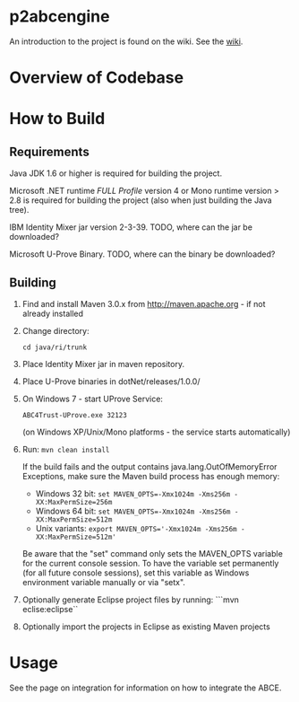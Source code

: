 p2abcengine
===========

An introduction to the project is found on the wiki. See the [wiki][wikihome].

Overview of Codebase
===========



How to Build
==========

Requirements
----------
Java JDK 1.6 or higher is required for building the project.

Microsoft .NET runtime *FULL Profile* version 4 or Mono runtime version > 2.8 is required for building the project (also when just building the Java tree).

IBM Identity Mixer jar version 2-3-39. TODO, where can the jar be downloaded? 

Microsoft U-Prove Binary. TODO, where can the binary be downloaded?

Building
----------

1. Find and install Maven 3.0.x from  http://maven.apache.org - if not already installed

2. Change directory:

    ```cd java/ri/trunk```

3. Place Identity Mixer jar in maven repository.

4. Place U-Prove binaries in dotNet/releases/1.0.0/

5. On Windows 7 - start UProve Service:

    ```ABC4Trust-UProve.exe 32123```

    (on Windows XP/Unix/Mono platforms - the service starts automatically)

6. Run:
    ```mvn clean install```

    If the build fails and the output contains java.lang.OutOfMemoryError Exceptions, make sure the Maven build process has enough memory:
    * Windows 32 bit: ``set MAVEN_OPTS=-Xmx1024m -Xms256m -XX:MaxPermSize=256m``
    * Windows 64 bit: ``set MAVEN_OPTS=-Xmx1024m -Xms256m -XX:MaxPermSize=512m``
    * Unix variants:  ``export MAVEN_OPTS='-Xmx1024m -Xms256m -XX:MaxPermSize=512m' ``

    Be aware that the "set" command only sets the MAVEN_OPTS variable for the current console session. To have the variable set permanently (for all future console sessions), set this variable as Windows environment variable manually or via "setx".

7. Optionally generate Eclipse project files by running:
    ```mvn eclise:eclipse``

8. Optionally import the projects in Eclipse as existing Maven projects


Usage
==========
See the page on integration for information on how to integrate the ABCE. 

[wikihome]: https://github.com/p2abcengine/p2abcengine/wiki